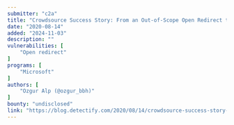 ```yaml
---
submitter: "c2a"
title: "Crowdsource Success Story: From an Out-of-Scope Open Redirect to CVE-2020-1323"
date: "2020-08-14"
added: "2024-11-03"
description: ""
vulnerabilities: [
    "Open redirect"
]
programs: [
    "Microsoft"
]
authors: [
    "Ozgur Alp (@ozgur_bbh)"
]
bounty: "undisclosed"
link: "https://blog.detectify.com/2020/08/14/crowdsource-success-story-from-an-out-of-scope-open-redirect-to-cve-2020-1323/"
---
```




